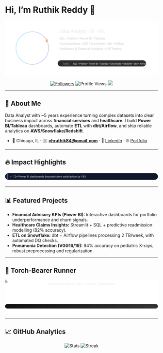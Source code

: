 # Hi, I’m **Ruthik Reddy** 👋

<p align="center">
  <img src="assets/hero.svg" width="900" alt="Hero animation"/>
</p>

<p align="center">
  <a href="https://github.com/ruthikreddych?tab=followers"><img src="https://img.shields.io/github/followers/ruthikreddych?style=for-the-badge" alt="Followers"></a>
  <img src="https://komarev.com/ghpvc/?username=ruthikreddych&style=for-the-badge" alt="Profile Views"/>
  <img src="https://img.shields.io/badge/Focus-Data%20Analytics%20%7C%20BI%20%7C%20ML-6e56cf?style=for-the-badge"/>
</p>

---

## 🧭 About Me
Data Analyst with ~5 years experience turning complex datasets into clear business impact across **financial services** and **healthcare**. I build **Power BI/Tableau** dashboards, automate **ETL** with **dbt/Airflow**, and ship reliable analytics on **AWS/Snowflake/Redshift**.

- 📍 Chicago, IL · ✉️ **chruthik84@gmail.com** · 🔗 [LinkedIn](https://www.linkedin.com/in/ruthikreddy-cheruku/) · 🌐 [Portfolio](https://ruthikreddych.github.io/Ruthik-protfolio/)

---

## 🔥 Impact Highlights
<p align="center">
  <img src="./assets/impact-ticker.svg" width="900" alt="Impact ticker animation"/>
</p>

---

## 📊 Featured Projects
- **Financial Advisory KPIs (Power BI):** Interactive dashboards for portfolio underperformance and churn signals.  
- **Healthcare Claims Insights:** Streamlit + SQL + predictive readmission modelling (82% accuracy).  
- **ETL on Snowflake:** dbt + Airflow pipelines processing 2 TB/week, with automated DQ checks.  
- **Pneumonia Detection (VGG16/19):** 94% accuracy on pediatric X-rays; robust preprocessing and regularization.

---

## 🔄 Torch-Bearer Runner
<p align="center">
  <img src="./assets/torch-bearer.svg" width="720" alt="Torch bearer animation"/>
</p>

---

## 📈 GitHub Analytics
<p align="center">
  <img height="165" src="https://github-readme-stats.vercel.app/api?username=ruthikreddych&show_icons=true&hide_title=true" alt="Stats"/>
  <img height="165" src="https://github-readme-streak-stats.herokuapp.com?user=ruthikreddych" alt="Streak"/>
</p>
